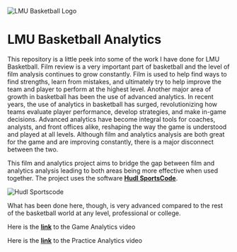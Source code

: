 ![LMU Basketball Logo](https://github.com/bengerbs/LMU_Basketball_Analytics/assets/123483802/352ccd3f-716f-43ab-9192-3cb23a77e2ab)

# LMU Basketball Analytics

This repository is a little peek into some of the work I have done for LMU Basketball. Film review is a very important part of basketball and the level of film analysis continues to grow constantly. Film is used to help find ways to find strengths, learn from mistakes, and ultimately try to help improve the team and player to perform at the highest level. Another major area of growth in basketball has been the use of advanced analytics. In recent years, the use of analytics in basketball has surged, revolutionizing how teams evaluate player performance, develop strategies, and make in-game decisions. Advanced analytics have become integral tools for coaches, analysts, and front offices alike, reshaping the way the game is understood and played at all levels. Although film and analytics analysis are both great for the game and are improving constantly, there is a major disconnect between the two.

This film and analytics project aims to bridge the gap between film and analytics analysis leading to both areas being more effective when used together. The project uses the software [**Hudl SportsCode**](https://www.hudl.com/products/sportscode). 

![Hudl Sportscode](https://github.com/bengerbs/LMU_Basketball_Analytics/assets/123483802/eb21ac82-d940-4a37-a719-be62e79be757)

What has been done here, though, is very advanced compared to the rest of the basketball world at any level, professional or college. 

Here is the [**link**](https://www.dropbox.com/scl/fi/u0qiq003uroxwgrrhvo5t/Game-Analytics.mp4?rlkey=luv51eob4xyk8agkql2iocxcj&st=u9kjqcts&dl=0) to the Game Analytics video

Here is the [**link**](https://www.dropbox.com/scl/fi/3hpzcpyrc9yzyu4t0kqhw/Practice-Analytics.mp4?rlkey=qrgf6tffwr9marijjo5z2mjlx&st=vctzzbna&dl=0) to the Practice Analytics video

